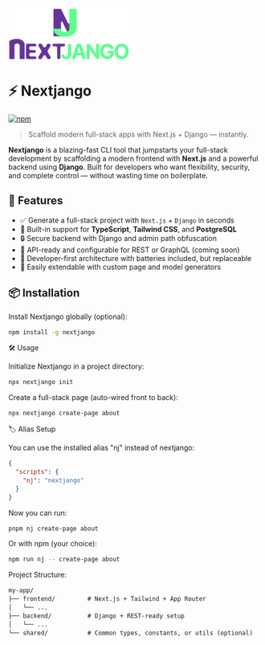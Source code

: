![Nextjango Banner](https://github.com/sylkenio/nextjango/blob/master/main/assets/nj-github-banner.png)

# ⚡ Nextjango

[![npm](https://img.shields.io/npm/v/nextjango.svg)](https://www.npmjs.com/package/nextjango)

> Scaffold modern full-stack apps with Next.js + Django — instantly.

**Nextjango** is a blazing-fast CLI tool that jumpstarts your full-stack development
by scaffolding a modern frontend with **Next.js** and a powerful backend using **Django**.
Built for developers who want flexibility, security, and complete control
— without wasting time on boilerplate.

## 🚀 Features

- ✅ Generate a full-stack project with `Next.js` + `Django` in seconds
- 🧱 Built-in support for **TypeScript**, **Tailwind CSS**, and **PostgreSQL**
- 🔒 Secure backend with Django and admin path obfuscation
- 🔗 API-ready and configurable for REST or GraphQL (coming soon)
- 🧪 Developer-first architecture with batteries included, but replaceable
- 🧰 Easily extendable with custom page and model generators

## 📦 Installation

Install Nextjango globally (optional):

```bash
npm install -g nextjango
```

🛠️ Usage

Initialize Nextjango in a project directory:

```bash
npx nextjango init
```

Create a full-stack page (auto-wired front to back):

```bash
npx nextjango create-page about
```

🏷️ Alias Setup

You can use the installed alias "nj" instead of nextjango:

```json
{
  "scripts": {
    "nj": "nextjango"
  }
}
```

Now you can run:

```bash
pnpm nj create-page about
```

Or with npm (your choice):

```bash
npm run nj -- create-page about
```

Project Structure:

```txt
my-app/
├── frontend/         # Next.js + Tailwind + App Router
│   └── ...
├── backend/          # Django + REST-ready setup
│   └── ...
└── shared/           # Common types, constants, or utils (optional)
```
